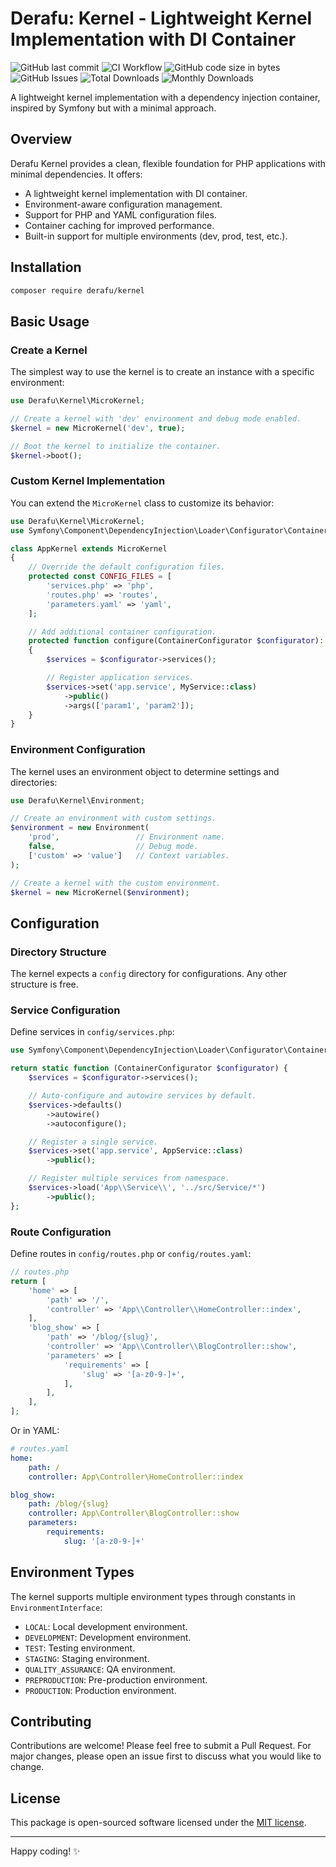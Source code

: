 # Derafu: Kernel - Lightweight Kernel Implementation with DI Container

![GitHub last commit](https://img.shields.io/github/last-commit/derafu/kernel/main)
![CI Workflow](https://github.com/derafu/kernel/actions/workflows/ci.yml/badge.svg?branch=main&event=push)
![GitHub code size in bytes](https://img.shields.io/github/languages/code-size/derafu/kernel)
![GitHub Issues](https://img.shields.io/github/issues-raw/derafu/kernel)
![Total Downloads](https://poser.pugx.org/derafu/kernel/downloads)
![Monthly Downloads](https://poser.pugx.org/derafu/kernel/d/monthly)

A lightweight kernel implementation with a dependency injection container, inspired by Symfony but with a minimal approach.

## Overview

Derafu Kernel provides a clean, flexible foundation for PHP applications with minimal dependencies. It offers:

- A lightweight kernel implementation with DI container.
- Environment-aware configuration management.
- Support for PHP and YAML configuration files.
- Container caching for improved performance.
- Built-in support for multiple environments (dev, prod, test, etc.).

## Installation

```bash
composer require derafu/kernel
```

## Basic Usage

### Create a Kernel

The simplest way to use the kernel is to create an instance with a specific environment:

```php
use Derafu\Kernel\MicroKernel;

// Create a kernel with 'dev' environment and debug mode enabled.
$kernel = new MicroKernel('dev', true);

// Boot the kernel to initialize the container.
$kernel->boot();
```

### Custom Kernel Implementation

You can extend the `MicroKernel` class to customize its behavior:

```php
use Derafu\Kernel\MicroKernel;
use Symfony\Component\DependencyInjection\Loader\Configurator\ContainerConfigurator;

class AppKernel extends MicroKernel
{
    // Override the default configuration files.
    protected const CONFIG_FILES = [
        'services.php' => 'php',
        'routes.php' => 'routes',
        'parameters.yaml' => 'yaml',
    ];

    // Add additional container configuration.
    protected function configure(ContainerConfigurator $configurator): void
    {
        $services = $configurator->services();

        // Register application services.
        $services->set('app.service', MyService::class)
            ->public()
            ->args(['param1', 'param2']);
    }
}
```

### Environment Configuration

The kernel uses an environment object to determine settings and directories:

```php
use Derafu\Kernel\Environment;

// Create an environment with custom settings.
$environment = new Environment(
    'prod',                 // Environment name.
    false,                  // Debug mode.
    ['custom' => 'value']   // Context variables.
);

// Create a kernel with the custom environment.
$kernel = new MicroKernel($environment);
```

## Configuration

### Directory Structure

The kernel expects a `config` directory for configurations. Any other structure is free.

### Service Configuration

Define services in `config/services.php`:

```php
use Symfony\Component\DependencyInjection\Loader\Configurator\ContainerConfigurator;

return static function (ContainerConfigurator $configurator) {
    $services = $configurator->services();

    // Auto-configure and autowire services by default.
    $services->defaults()
        ->autowire()
        ->autoconfigure();

    // Register a single service.
    $services->set('app.service', AppService::class)
        ->public();

    // Register multiple services from namespace.
    $services->load('App\\Service\\', '../src/Service/*')
        ->public();
};
```

### Route Configuration

Define routes in `config/routes.php` or `config/routes.yaml`:

```php
// routes.php
return [
    'home' => [
        'path' => '/',
        'controller' => 'App\\Controller\\HomeController::index',
    ],
    'blog_show' => [
        'path' => '/blog/{slug}',
        'controller' => 'App\\Controller\\BlogController::show',
        'parameters' => [
            'requirements' => [
                'slug' => '[a-z0-9-]+',
            ],
        ],
    ],
];
```

Or in YAML:

```yaml
# routes.yaml
home:
    path: /
    controller: App\Controller\HomeController::index

blog_show:
    path: /blog/{slug}
    controller: App\Controller\BlogController::show
    parameters:
        requirements:
            slug: '[a-z0-9-]+'
```

## Environment Types

The kernel supports multiple environment types through constants in `EnvironmentInterface`:

- `LOCAL`: Local development environment.
- `DEVELOPMENT`: Development environment.
- `TEST`: Testing environment.
- `STAGING`: Staging environment.
- `QUALITY_ASSURANCE`: QA environment.
- `PREPRODUCTION`: Pre-production environment.
- `PRODUCTION`: Production environment.

## Contributing

Contributions are welcome! Please feel free to submit a Pull Request. For major changes, please open an issue first to discuss what you would like to change.

## License

This package is open-sourced software licensed under the [MIT license](https://opensource.org/licenses/MIT).

---

Happy coding! ✨
